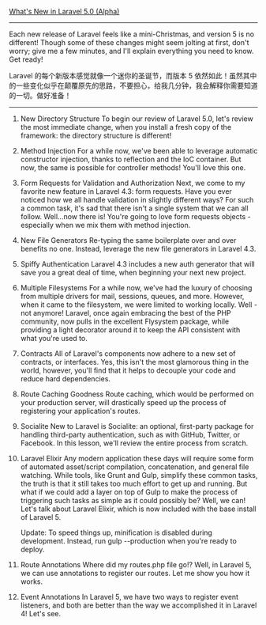 [What's New in Laravel 5.0 (Alpha)](https://laracasts.com/series/whats-new-in-laravel-5)

---

Each new release of Laravel feels like a mini-Christmas, and version 5 is no different! Though some of these changes might seem jolting at first, don't worry; give me a few minutes, and I'll explain everything you need to know. Get ready!

Laravel 的每个新版本感觉就像一个迷你的圣诞节，而版本 5 依然如此！虽然其中的一些变化似乎在颠覆原先的思路，不要担心，给我几分钟，我会解释你需要知道的一切。做好准备！

---

1. New Directory Structure
    To begin our review of Laravel 5.0, let's review the most immediate change, when you install a fresh copy of the framework: the directory structure is different!

2. Method Injection
    For a while now, we've been able to leverage automatic constructor injection, thanks to reflection and the IoC container. But now, the same is possible for controller methods! You'll love this one.

3. Form Requests for Validation and Authorization
    Next, we come to my favorite new feature in Laravel 4.3: form requests. Have you ever noticed how we all handle validation in slightly different ways? For such a common task, it's sad that there isn't a single system that we can all follow. Well...now there is! You're going to love form requests objects - especially when we mix them with method injection.

4. New File Generators
    Re-typing the same boilerplate over and over benefits no one. Instead, leverage the new file generators in Laravel 4.3.

5. Spiffy Authentication
    Laravel 4.3 includes a new auth generator that will save you a great deal of time, when beginning your next new project.

6. Multiple Filesystems
    For a while now, we've had the luxury of choosing from multiple drivers for mail, sessions, queues, and more. However, when it came to the filesystem, we were limited to working locally. Well - not anymore! Laravel, once again embracing the best of the PHP community, now pulls in the excellent Flysystem package, while providing a light decorator around it to keep the API consistent with what you're used to.

7. Contracts
    All of Laravel's components now adhere to a new set of contracts, or interfaces. Yes, this isn't the most glamorous thing in the world, however, you'll find that it helps to decouple your code and reduce hard dependencies.

8. Route Caching Goodness
    Route caching, which would be performed on your production server, will drastically speed up the process of registering your application's routes.

9. Socialite
    New to Laravel is Socialite: an optional, first-party package for handling third-party authentication, such as with GitHub, Twitter, or Facebook. In this lesson, we'll review the entire process from scratch.

10. Laravel Elixir
    Any modern application these days will require some form of automated asset/script compilation, concatenation, and general file watching. While tools, like Grunt and Gulp, simplify these common tasks, the truth is that it still takes too much effort to get up and running. But what if we could add a layer on top of Gulp to make the process of triggering such tasks as simple as it could possibly be? Well, we can! Let's talk about Laravel Elixir, which is now included with the base install of Laravel 5.

    Update: To speed things up, minification is disabled during development. Instead, run gulp --production when you're ready to deploy.

11. Route Annotations
    Where did my routes.php file go!? Well, in Laravel 5, we can use annotations to register our routes. Let me show you how it works.

12. Event Annotations
    In Laravel 5, we have two ways to register event listeners, and both are better than the way we accomplished it in Laravel 4! Let's see.




